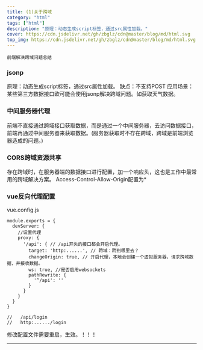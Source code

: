 ```yaml
---
title: (1)关于跨域
category: "html"
tags: ["html"]
description: "原理：动态生成script标签，通过src属性加载。"
cover: https://cdn.jsdelivr.net/gh/zbglz/cdn@master/blog/md/html.svg
top_img: https://cdn.jsdelivr.net/gh/zbglz/cdn@master/blog/md/html.svg
---
```


`前端解决跨域问题总结`

### jsonp

原理：动态生成script标签，通过src属性加载。
缺点：不支持POST
应用场景：某些第三方数据接口欧可能会使用jsonp解决跨域问题。如获取天气数据。

### 中间服务器代理

前端不直接通过跨域接口获取数据，而是通过一个中间服务器，去访问数据接口，前端再通过中间服务器来获取数据。(服务器获取时不存在跨域，跨域是前端浏览器造成的问题。)

### CORS跨域资源共享

存在跨域时，在服务器端的数据接口进行配置，加一个响应头，这也是工作中最常用的跨域解决方案。
Access-Control-Allow-Origin配置为*

### vue反向代理配置

vue.config.js

    module.exports = {
      devServer: {
        //设置代理
        proxy: {
          '/api': { // /api开头的接口都会开启代理。
            target: 'http:......', // 跨域：跨到哪里去？
            changeOrigin: true, // 开启代理，本地会创建一个虚拟服务器，请求跨域数据，并接收数据。
            ws: true, //是否启用websockets
            pathRewrite: {
              '^/api': ''
            }
          }
        }
      }
    }
    
    //   /api/login
    //   http:....../login

修改配置文件需要重启，生效。！！！

***
